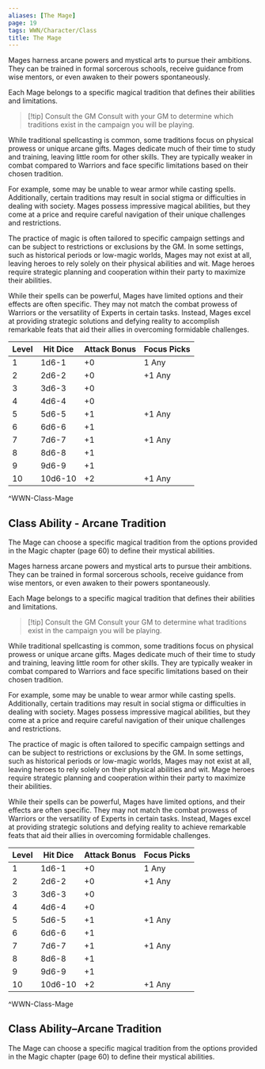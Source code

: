 ```yaml
---
aliases: [The Mage]
page: 19
tags: WWN/Character/Class
title: The Mage
---
```


Mages harness arcane powers and mystical arts to pursue their ambitions. They can be trained in formal sorcerous schools, receive guidance from wise mentors, or even awaken to their powers spontaneously.

Each Mage belongs to a specific magical tradition that defines their abilities and limitations.

> [!tip] Consult the GM
> Consult with your GM to determine which traditions exist in the campaign you will be playing.

While traditional spellcasting is common, some traditions focus on physical prowess or unique arcane gifts. Mages dedicate much of their time to study and training, leaving little room for other skills. They are typically weaker in combat compared to Warriors and face specific limitations based on their chosen tradition.

For example, some may be unable to wear armor while casting spells. Additionally, certain traditions may result in social stigma or difficulties in dealing with society. Mages possess impressive magical abilities, but they come at a price and require careful navigation of their unique challenges and restrictions.

The practice of magic is often tailored to specific campaign settings and can be subject to restrictions or exclusions by the GM. In some settings, such as historical periods or low-magic worlds, Mages may not exist at all, leaving heroes to rely solely on their physical abilities and wit. Mage heroes require strategic planning and cooperation within their party to maximize their abilities.

While their spells can be powerful, Mages have limited options and their effects are often specific. They may not match the combat prowess of Warriors or the versatility of Experts in certain tasks. Instead, Mages excel at providing strategic solutions and defying reality to accomplish remarkable feats that aid their allies in overcoming formidable challenges.

| Level | Hit Dice | Attack Bonus | Focus Picks      |
| ----- | -------- | ------------ | ---------------- |
| 1     | 1d6-1    | +0           | 1 Any            |
| 2     | 2d6-2    | +0           | +1 Any           |
| 3     | 3d6-3    | +0           |                  |
| 4     | 4d6-4    | +0           |                  |
| 5     | 5d6-5    | +1           | +1 Any           |
| 6     | 6d6-6    | +1           |                  |
| 7     | 7d6-7    | +1           | +1 Any           |
| 8     | 8d6-8    | +1           |                  |
| 9     | 9d6-9    | +1           |                  |
| 10    | 10d6-10  | +2           | +1 Any           |
^WWN-Class-Mage

## Class Ability - Arcane Tradition

The Mage can choose a specific magical tradition from the options provided in the Magic chapter (page 60) to define their mystical abilities.

Mages harness arcane powers and mystical arts to pursue their ambitions. They can be trained in formal sorcerous schools, receive guidance from wise mentors, or even awaken to their powers spontaneously.

Each Mage belongs to a specific magical tradition that defines their abilities and limitations.

> [!tip] Consult the GM
> Consult your GM to determine what traditions exist in the campaign you will be playing.

While traditional spellcasting is common, some traditions focus on physical prowess or unique arcane gifts. Mages dedicate much of their time to study and training, leaving little room for other skills. They are typically weaker in combat compared to Warriors and face specific limitations based on their chosen tradition.

For example, some may be unable to wear armor while casting spells. Additionally, certain traditions may result in social stigma or difficulties in dealing with society. Mages possess impressive magical abilities, but they come at a price and require careful navigation of their unique challenges and restrictions.

The practice of magic is often tailored to specific campaign settings and can be subject to restrictions or exclusions by the GM. In some settings, such as historical periods or low-magic worlds, Mages may not exist at all, leaving heroes to rely solely on their physical abilities and wit. Mage heroes require strategic planning and cooperation within their party to maximize their abilities.

While their spells can be powerful, Mages have limited options, and their effects are often specific. They may not match the combat prowess of Warriors or the versatility of Experts in certain tasks. Instead, Mages excel at providing strategic solutions and defying reality to achieve remarkable feats that aid their allies in overcoming formidable challenges.

| Level | Hit Dice | Attack Bonus | Focus Picks      |
| ----- | -------- | ------------ | ---------------- |
| 1     | 1d6-1    | +0           | 1 Any            |
| 2     | 2d6-2    | +0           | +1 Any           |
| 3     | 3d6-3    | +0           |                  |
| 4     | 4d6-4    | +0           |                  |
| 5     | 5d6-5    | +1           | +1 Any           |
| 6     | 6d6-6    | +1           |                  |
| 7     | 7d6-7    | +1           | +1 Any           |
| 8     | 8d6-8    | +1           |                  |
| 9     | 9d6-9    | +1           |                  |
| 10    | 10d6-10  | +2           | +1 Any           |
^WWN-Class-Mage

## Class Ability–Arcane Tradition

The Mage can choose a specific magical tradition from the options provided in the Magic chapter (page 60) to define their mystical abilities.
